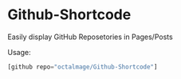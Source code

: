 Github-Shortcode
================

Easily display GitHub Reposetories in Pages/Posts 

Usage:

```javascript
[github repo="octalmage/Github-Shortcode"]
```
